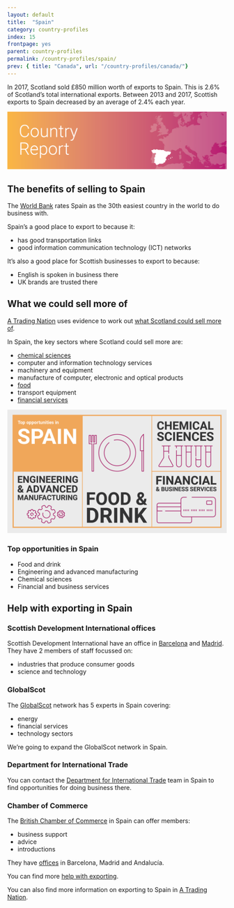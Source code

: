 ```yaml
---
layout: default
title:  "Spain"
category: country-profiles
index: 15
frontpage: yes
parent: country-profiles
permalink: /country-profiles/spain/
prev: { title: "Canada", url: "/country-profiles/canada/"}
---
```


<p class="leader">
In 2017, Scotland sold £850 million worth of exports to Spain. This is 2.6% of Scotland’s total international exports. Between 2013 and 2017, Scottish exports to Spain decreased by an average of 2.4% each year.</p>

![An image of Spain outlined on a map](/assets/images/country_maps/16-Spain.png)

## The benefits of selling to Spain

The [World Bank](http://www.doingbusiness.org/en/rankings) rates Spain as the 30th easiest country in the world to do business with.

Spain’s a good place to export to because it:

* has good transportation links
* good information communication technology (ICT) networks

It’s also a good place for Scottish businesses to export to because:

* English is spoken in business there
* UK brands are trusted there

## What we could sell more of

[A Trading Nation](https://www.gov.scot/publications/scotland-a-trading-nation/) uses evidence to work out [what Scotland could sell more of](/what-we-could-sell-more-of/).

In Spain, the key sectors where Scotland could sell more are:

* [chemical sciences](/sectors/life-and-chemical-sciences/)
* computer and information technology services
* machinery and equipment
* manufacture of computer, electronic and optical products
* [food](/sectors/food-and-drink/)
* transport equipment
* [financial services](/sectors/financial-and-business-services/)

![An infographic of top opportunities in Spain](/assets/images/country_infographics/15-Spain-top-opportunities.png)

<div class="hidden . visually-hidden">
<h3>Top opportunities in Spain</h3>

<ul>
<li>Food and drink</li>
<li>Engineering and advanced manufacturing</li>
<li>Chemical sciences</li>
<li>Financial and business services</li>
</ul>
</div>

## Help with exporting in Spain
### Scottish Development International offices

Scottish Development International have an office in [Barcelona](https://www.sdi.co.uk/about-sdi/global-offices/europe-middle-east-and-africa/spain-barcelona) and [Madrid](https://www.sdi.co.uk/about-sdi/global-offices/europe-middle-east-and-africa/spain-madrid). They have 2 members of staff focussed on:

* industries that produce consumer goods
* science and technology

### GlobalScot
The [GlobalScot](https://www.globalscot.com/) network has 5 experts in Spain covering:

* energy
* financial services
* technology sectors

We’re going to expand the GlobalScot network in Spain.

### Department for International Trade
You can contact the [Department for International Trade](https://www.gov.uk/world/organisations/department-for-international-trade-spain#contact-us) team in Spain to find opportunities for doing business there.

### Chamber of Commerce
The [British Chamber of Commerce](http://www.britishchamberspain.com/index.html) in Spain can offer members:

* business support
* advice
* introductions

They have [offices](http://www.britishchamberspain.com/contacto.html) in Barcelona, Madrid and Andalucía.

You can find more [help with exporting](/help-for-businesses/).

You can also find more information on exporting to Spain in [A Trading Nation](https://www.gov.scot/publications/scotland-a-trading-nation/).

